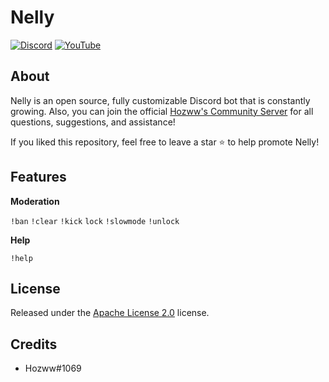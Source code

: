 # Nelly
 
 [![Discord](https://img.shields.io/discord/792957761494712360.svg?label=&logo=discord&logoColor=ffffff&color=7389D8&labelColor=6A7EC2)](https://discord.gg/qrJU8amZFz)
[![YouTube](https://img.shields.io/badge/Video-YouTube-red)](https://www.youtube.com/channel/UCoeP9FXbTZ6h-szYe12hFJw)

</div>


## About

Nelly is an open source, fully customizable Discord bot that is constantly growing. Also, you can join the official [Hozww's Community Server](https://discord.gg/qrJU8amZFz) for all questions, suggestions, and assistance!


If you liked this repository, feel free to leave a star ⭐ to help promote Nelly!


## Features

**Moderation**  

`!ban`  `!clear`  `!kick`  `lock`  `!slowmode`  `!unlock`

**Help**

`!help`


## License


Released under the [Apache License 2.0](https://github.com/Hozwe/Nelly/blob/main/LICENSE) license.


## Credits


* Hozww#1069 
